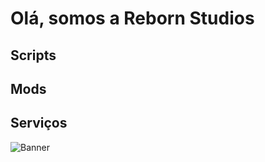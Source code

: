 # Olá, somos a Reborn Studios

## Scripts
## Mods
## Serviços

![Banner](https://github.com/Reborn-Studios/Reborn-Studios/assets/155689454/83f7c6d5-d09d-47da-9b87-c482500aabc0)
